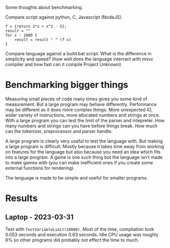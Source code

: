 Some thoughts about benchmarking.

Compare script against python, C, Javascript (NodeJS).
```
f = {return 2*x + x^2 - 5};
result = ""
for x : 1000 {
	result = result " " (f x)
}
```

Compare language against a build.bat script. What is the difference in simplicity and speed? (how well does the language interract with msvc compiler and how fast can it compile Project Unknown)

# Benchmarking bigger things
Measuring small pieces of code many times gives you some kind of measurement. But a large program may behave differently. Performance may be different as it does more complex things. More unexpected IO, wider variety of instructions, more allocated numbers and strings at once. With a large program you can test the limit of the parser and intepreter. How many numbers and strings can you have before things break. How much can the tokenizer, preprocessor and parser handle.

A large program is clearly very useful to test the language with. But making a large program is difficult. Mostly because it takes time away from working on features for the language but also because you need an idea which fits into a large program. A game is one such thing but the language isn't made to make games with (you can make inefficient ones if you create some external functions for rendering).

The language is made to be simple and useful for smaller programs.

# Results
## Laptop - 2023-03-31
Test with `TestVariableLimit(10000)`. Most of the time, compilation took 0.053 seconds and execution 0.83 seconds. Idle CPU usage was roughly 6% so other programs did probably not effect the time to much.